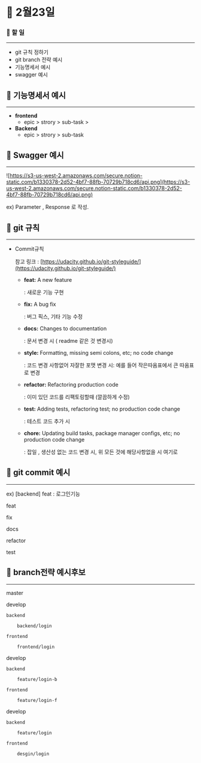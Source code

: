 📃 2월23일
=============

### 🔔 할 일

---

- git 규칙 정하기
- git branch 전략 예시
- 기능명세서 예시
- swagger 예시

## 💎 기능명세서 예시

---

- **frontend**
    - epic > strory > sub-task >
- **Backend**
    - epic > strory > sub-task

## 💎  Swagger 예시

---

![https://s3-us-west-2.amazonaws.com/secure.notion-static.com/b1330378-2d52-4bf7-88fb-70729b718cd6/api.png](https://s3-us-west-2.amazonaws.com/secure.notion-static.com/b1330378-2d52-4bf7-88fb-70729b718cd6/api.png)

ex) Parameter , Response 로 작성. 

## 💎  git 규칙

---

- Commit규칙

    참고 링크 : [https://udacity.github.io/git-styleguide/](https://udacity.github.io/git-styleguide/)

    - **feat:** A new feature

        : 새로운 기능 구현

    - **fix:** A bug fix

        : 버그 픽스, 기타 기능 수정

    - **docs:** Changes to documentation

        : 문서 변경 시 ( readme 같은 것 변경시)

    - **style:** Formatting, missing semi colons, etc; no code change

        : 코드 변경 사항없어 자잘한 포맷 변경 시: 예를 들어 작은따옴표에서 큰 따옴표로 변경

    - **refactor:** Refactoring production code

        : 이미 있던 코드를 리팩토링할때 (깔끔하게 수정)

    - **test:** Adding tests, refactoring test; no production code change

        : 테스트 코드 추가 시

    - **chore:** Updating build tasks, package manager configs, etc; no production code change

        : 잡일 , 생산성 없는 코드 변경 시, 위 모든 것에 해당사항없을 시 여기로

## 💎 git commit 예시

---

ex) [backend] feat : 로그인기능

feat

fix

docs

refactor

test

## 🥢 branch전략 예시후보

---

master

  develop

    backend 

        backend/login

    frontend

        frontend/login

  develop

    backend

        feature/login-b

    frontend

        feature/login-f

  develop

    backend

        feature/login

    frontend

        desgin/login